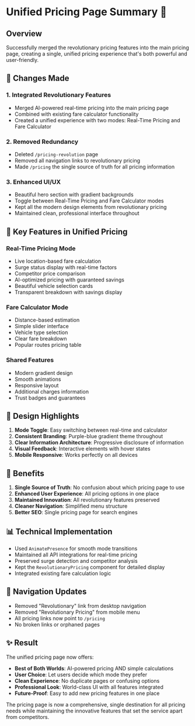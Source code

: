 # Unified Pricing Page Summary 🎯

## Overview
Successfully merged the revolutionary pricing features into the main pricing page, creating a single, unified pricing experience that's both powerful and user-friendly.

## 🔄 Changes Made

### 1. **Integrated Revolutionary Features**
- Merged AI-powered real-time pricing into the main pricing page
- Combined with existing fare calculator functionality
- Created a unified experience with two modes: Real-Time Pricing and Fare Calculator

### 2. **Removed Redundancy**
- Deleted `/pricing-revolution` page
- Removed all navigation links to revolutionary pricing
- Made `/pricing` the single source of truth for all pricing information

### 3. **Enhanced UI/UX**
- Beautiful hero section with gradient backgrounds
- Toggle between Real-Time Pricing and Fare Calculator modes
- Kept all the modern design elements from revolutionary pricing
- Maintained clean, professional interface throughout

## 📱 Key Features in Unified Pricing

### Real-Time Pricing Mode
- Live location-based fare calculation
- Surge status display with real-time factors
- Competitor price comparison
- AI-optimized pricing with guaranteed savings
- Beautiful vehicle selection cards
- Transparent breakdown with savings display

### Fare Calculator Mode
- Distance-based estimation
- Simple slider interface
- Vehicle type selection
- Clear fare breakdown
- Popular routes pricing table

### Shared Features
- Modern gradient design
- Smooth animations
- Responsive layout
- Additional charges information
- Trust badges and guarantees

## 🎨 Design Highlights

1. **Mode Toggle**: Easy switching between real-time and calculator
2. **Consistent Branding**: Purple-blue gradient theme throughout
3. **Clear Information Architecture**: Progressive disclosure of information
4. **Visual Feedback**: Interactive elements with hover states
5. **Mobile Responsive**: Works perfectly on all devices

## 🚀 Benefits

1. **Single Source of Truth**: No confusion about which pricing page to use
2. **Enhanced User Experience**: All pricing options in one place
3. **Maintained Innovation**: All revolutionary features preserved
4. **Cleaner Navigation**: Simplified menu structure
5. **Better SEO**: Single pricing page for search engines

## 📊 Technical Implementation

- Used `AnimatePresence` for smooth mode transitions
- Maintained all API integrations for real-time pricing
- Preserved surge detection and competitor analysis
- Kept the `RevolutionaryPricing` component for detailed display
- Integrated existing fare calculation logic

## 🔗 Navigation Updates

- Removed "Revolutionary" link from desktop navigation
- Removed "Revolutionary Pricing" from mobile menu
- All pricing links now point to `/pricing`
- No broken links or orphaned pages

## ✨ Result

The unified pricing page now offers:
- **Best of Both Worlds**: AI-powered pricing AND simple calculations
- **User Choice**: Let users decide which mode they prefer
- **Clean Experience**: No duplicate pages or confusing options
- **Professional Look**: World-class UI with all features integrated
- **Future-Proof**: Easy to add new pricing features in one place

The pricing page is now a comprehensive, single destination for all pricing needs while maintaining the innovative features that set the service apart from competitors.
